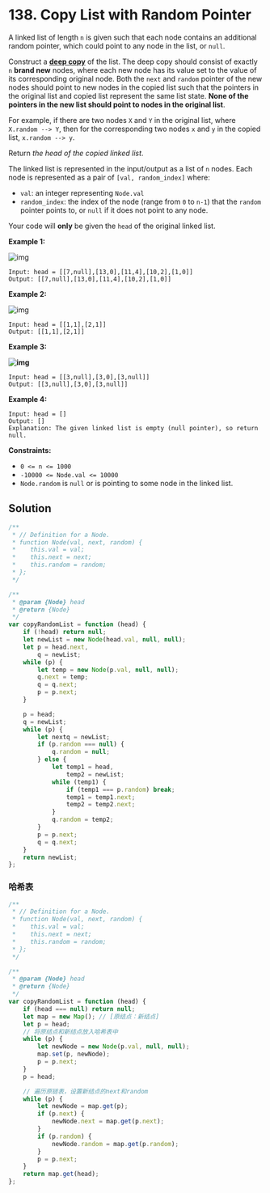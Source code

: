 # 138. Copy List with Random Pointer

A linked list of length `n` is given such that each node contains an additional random pointer, which could point to any node in the list, or `null`.

Construct a [**deep copy**](https://en.wikipedia.org/wiki/Object_copying#Deep_copy) of the list. The deep copy should consist of exactly `n` **brand new** nodes, where each new node has its value set to the value of its corresponding original node. Both the `next` and `random` pointer of the new nodes should point to new nodes in the copied list such that the pointers in the original list and copied list represent the same list state. **None of the pointers in the new list should point to nodes in the original list**.

For example, if there are two nodes `X` and `Y` in the original list, where `X.random --> Y`, then for the corresponding two nodes `x` and `y` in the copied list, `x.random --> y`.

Return _the head of the copied linked list_.

The linked list is represented in the input/output as a list of `n` nodes. Each node is represented as a pair of `[val, random_index]` where:

-   `val`: an integer representing `Node.val`
-   `random_index`: the index of the node (range from `0` to `n-1`) that the `random` pointer points to, or `null` if it does not point to any node.

Your code will **only** be given the `head` of the original linked list.

**Example 1:**

![img](https://assets.leetcode.com/uploads/2019/12/18/e1.png)

```
Input: head = [[7,null],[13,0],[11,4],[10,2],[1,0]]
Output: [[7,null],[13,0],[11,4],[10,2],[1,0]]
```

**Example 2:**

![img](https://assets.leetcode.com/uploads/2019/12/18/e2.png)

```
Input: head = [[1,1],[2,1]]
Output: [[1,1],[2,1]]
```

**Example 3:**

**![img](https://assets.leetcode.com/uploads/2019/12/18/e3.png)**

```
Input: head = [[3,null],[3,0],[3,null]]
Output: [[3,null],[3,0],[3,null]]
```

**Example 4:**

```
Input: head = []
Output: []
Explanation: The given linked list is empty (null pointer), so return null.
```

**Constraints:**

-   `0 <= n <= 1000`
-   `-10000 <= Node.val <= 10000`
-   `Node.random` is `null` or is pointing to some node in the linked list.

## Solution

```javascript
/**
 * // Definition for a Node.
 * function Node(val, next, random) {
 *    this.val = val;
 *    this.next = next;
 *    this.random = random;
 * };
 */

/**
 * @param {Node} head
 * @return {Node}
 */
var copyRandomList = function (head) {
    if (!head) return null;
    let newList = new Node(head.val, null, null);
    let p = head.next,
        q = newList;
    while (p) {
        let temp = new Node(p.val, null, null);
        q.next = temp;
        q = q.next;
        p = p.next;
    }

    p = head;
    q = newList;
    while (p) {
        let nextq = newList;
        if (p.random === null) {
            q.random = null;
        } else {
            let temp1 = head,
                temp2 = newList;
            while (temp1) {
                if (temp1 === p.random) break;
                temp1 = temp1.next;
                temp2 = temp2.next;
            }
            q.random = temp2;
        }
        p = p.next;
        q = q.next;
    }
    return newList;
};
```

### 哈希表

```javascript
/**
 * // Definition for a Node.
 * function Node(val, next, random) {
 *    this.val = val;
 *    this.next = next;
 *    this.random = random;
 * };
 */

/**
 * @param {Node} head
 * @return {Node}
 */
var copyRandomList = function (head) {
    if (head === null) return null;
    let map = new Map(); // [原结点：新结点]
    let p = head;
    // 将原结点和新结点放入哈希表中
    while (p) {
        let newNode = new Node(p.val, null, null);
        map.set(p, newNode);
        p = p.next;
    }
    p = head;

    // 遍历原链表，设置新结点的next和random
    while (p) {
        let newNode = map.get(p);
        if (p.next) {
            newNode.next = map.get(p.next);
        }
        if (p.random) {
            newNode.random = map.get(p.random);
        }
        p = p.next;
    }
    return map.get(head);
};
```
